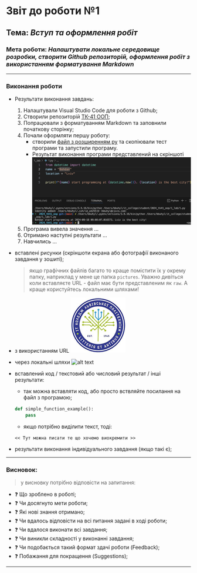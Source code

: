# Звіт до роботи №1
## Тема: _Вступ та оформлення робіт_
### Мета роботи: _Налаштувати локальне середовище розробки, створити Github репозиторій, оформлення робіт з використанням форматування Markdown_

---
### Виконання роботи
* Результати виконання завдань:
    1. Налаштували Visual Studio Code для роботи з Github;
    1. Створили репозиторій [ТК-41 ООП](https://github.com/BobasB/2024_tk41_oop/tree/main);
    1. Попрацювали з форматуванням Markdown та заповнили початкову сторінку;
    1. Почали оформляти першу роботу:
        - створили [файл з розширенням py](./1.py) та скопіювали тест програми та запустили програму.
        - Результат виконання програми представлений на скріншоті
        ![](./1.png)
    1. Програма вивела значення ...
    1. Отримано наступні результати ...
    1. Навчились ...
* вставлені рисунки (скріншоти екрана або фотографії виконаного завдання у зошиті);
    > якщо графічних файлів багато то краще помістити їх у  окрему папку, наприклад у мене це папка `pictures`. Уважно   дивіться коли вставляєте URL - файл має бути представленим    як `raw`. А краще користуйтесь локальними шляхами!

* з використанням URL ![alt text](https://github.com/BobasB/it_college/raw/main/reports/pictures/logo-lit.jpg "ІТ Коледж")
    
* через локальні шляхи ![alt text](./pictures/logo-lit.jpg "ІТ Коледж")

* вставлений код / текстовий або числовий результат / інші результати:
    - так можна вставляти код, або просто вствляйте посилання на файл з програмою;
    ```python
    def simple_function_example():
        pass
    ```
    - якщо потрібно виділити текст, тоді:
    ```text
    << Тут можна писати те що хочемо виокремити >>
    ```

* результати виконання індивідуального завдання (якщо такі є);

---
### Висновок:
> у висновку потрібно відповісти на запитання:

- :question: Що зроблено в роботі;
- :question: Чи досягнуто мети роботи;
- :question: Які нові знання отримано;
- :question: Чи вдалось відповісти на всі питання задані в ході роботи;
- :question: Чи вдалося виконати всі завдання;
- :question: Чи виникли складності у виконанні завдання;
- :question: Чи подобається такий формат здачі роботи (Feedback);
- :question: Побажання для покращення (Suggestions);

---